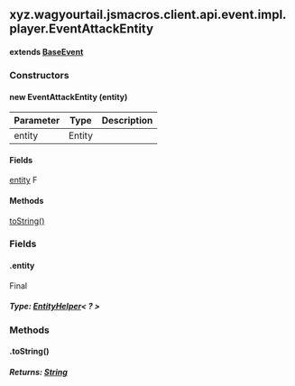 

xyz.wagyourtail.jsmacros.client.api.event.impl.player.EventAttackEntity
-----------------------------------------------------------------------

#### extends [BaseEvent](1.9.2/xyz/wagyourtail/jsmacros/core/event/BaseEvent.html)

### Constructors

#### new EventAttackEntity (entity)

| Parameter | Type | Description |
|---|---|---|
| entity | Entity |  |



#### Fields

[entity](#entity)
F



#### Methods

[toString()](#toString-)



### Fields

#### .entity

Final

##### Type: [EntityHelper](1.9.2/xyz/wagyourtail/jsmacros/client/api/helpers/world/entity/EntityHelper.html)< ? >



### Methods

#### .toString()


##### Returns: [String](https://docs.oracle.com/javase/8/docs/api/index.html?java/lang/String.html)




